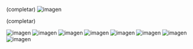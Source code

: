 
(completar)
![imagen](https://user-images.githubusercontent.com/55484111/110001564-c736b000-7d14-11eb-92eb-9a06d1c0bad2.png)

(completar)

![imagen](https://user-images.githubusercontent.com/55484111/110001840-1381f000-7d15-11eb-80c3-a3e91288ffcd.png)
![imagen](https://user-images.githubusercontent.com/55484111/110001887-21d00c00-7d15-11eb-863d-60e9d829faff.png)
![imagen](https://user-images.githubusercontent.com/55484111/110001948-2c8aa100-7d15-11eb-9585-e58e10bd1402.png)
![imagen](https://user-images.githubusercontent.com/55484111/110002178-68256b00-7d15-11eb-9bca-d7e287b1c7b1.png)
![imagen](https://user-images.githubusercontent.com/55484111/110002351-9145fb80-7d15-11eb-8be3-e7f829b7eba6.png)
![imagen](https://user-images.githubusercontent.com/55484111/110002543-cb170200-7d15-11eb-8c4a-bfc69cce9449.png)
![imagen](https://user-images.githubusercontent.com/55484111/110002615-dd913b80-7d15-11eb-84e7-8fd7d29ffc1a.png)
![imagen](https://user-images.githubusercontent.com/55484111/110002756-0a455300-7d16-11eb-9c27-ff5f38eb1cba.png)
